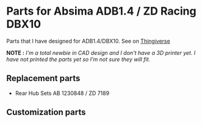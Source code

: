 # Parts for Absima ADB1.4 / ZD Racing DBX10

Parts that I have designed for ADB1.4/DBX10.
See on [Thingiverse](https://www.thingiverse.com/thing:5346967)

**NOTE :** *I'm a total newbie in CAD design and I don't have a 3D printer yet.  I have not printed the parts yet so I'm not sure they will fit.*

## Replacement parts

- Rear Hub Sets AB 1230848 / ZD 7189

## Customization parts
